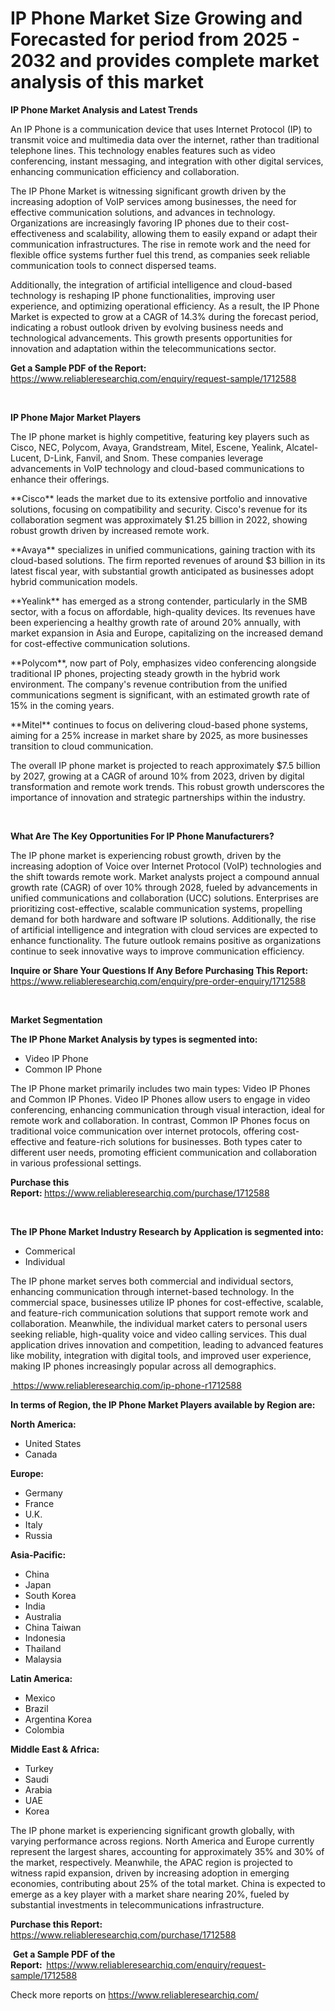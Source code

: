 <p><h1>IP Phone Market Size Growing and Forecasted for period from 2025 - 2032 and provides complete market analysis of this market</h1></p><p><strong>IP Phone Market Analysis and Latest Trends</strong></p>
<p><p>An IP Phone is a communication device that uses Internet Protocol (IP) to transmit voice and multimedia data over the internet, rather than traditional telephone lines. This technology enables features such as video conferencing, instant messaging, and integration with other digital services, enhancing communication efficiency and collaboration.</p><p>The IP Phone Market is witnessing significant growth driven by the increasing adoption of VoIP services among businesses, the need for effective communication solutions, and advances in technology. Organizations are increasingly favoring IP phones due to their cost-effectiveness and scalability, allowing them to easily expand or adapt their communication infrastructures. The rise in remote work and the need for flexible office systems further fuel this trend, as companies seek reliable communication tools to connect dispersed teams.</p><p>Additionally, the integration of artificial intelligence and cloud-based technology is reshaping IP phone functionalities, improving user experience, and optimizing operational efficiency. As a result, the IP Phone Market is expected to grow at a CAGR of 14.3% during the forecast period, indicating a robust outlook driven by evolving business needs and technological advancements. This growth presents opportunities for innovation and adaptation within the telecommunications sector.</p></p>
<p><strong>Get a Sample PDF of the Report:&nbsp;</strong> <a href="https://www.reliableresearchiq.com/enquiry/request-sample/1712588?utm_campaign=3046&utm_medium=2&utm_source=Github&utm_content=ia&utm_term=06042025&utm_id=ip-phone">https://www.reliableresearchiq.com/enquiry/request-sample/1712588</a></p>
<p>&nbsp;</p>
<p><strong>IP Phone Major Market Players</strong></p>
<p><p>The IP phone market is highly competitive, featuring key players such as Cisco, NEC, Polycom, Avaya, Grandstream, Mitel, Escene, Yealink, Alcatel-Lucent, D-Link, Fanvil, and Snom. These companies leverage advancements in VoIP technology and cloud-based communications to enhance their offerings.</p><p>**Cisco** leads the market due to its extensive portfolio and innovative solutions, focusing on compatibility and security. Cisco's revenue for its collaboration segment was approximately $1.25 billion in 2022, showing robust growth driven by increased remote work.</p><p>**Avaya** specializes in unified communications, gaining traction with its cloud-based solutions. The firm reported revenues of around $3 billion in its latest fiscal year, with substantial growth anticipated as businesses adopt hybrid communication models.</p><p>**Yealink** has emerged as a strong contender, particularly in the SMB sector, with a focus on affordable, high-quality devices. Its revenues have been experiencing a healthy growth rate of around 20% annually, with market expansion in Asia and Europe, capitalizing on the increased demand for cost-effective communication solutions.</p><p>**Polycom**, now part of Poly, emphasizes video conferencing alongside traditional IP phones, projecting steady growth in the hybrid work environment. The company's revenue contribution from the unified communications segment is significant, with an estimated growth rate of 15% in the coming years.</p><p>**Mitel** continues to focus on delivering cloud-based phone systems, aiming for a 25% increase in market share by 2025, as more businesses transition to cloud communication.</p><p>The overall IP phone market is projected to reach approximately $7.5 billion by 2027, growing at a CAGR of around 10% from 2023, driven by digital transformation and remote work trends. This robust growth underscores the importance of innovation and strategic partnerships within the industry.</p></p>
<p>&nbsp;</p>
<p><strong>What Are The Key Opportunities For IP Phone Manufacturers?</strong></p>
<p><p>The IP phone market is experiencing robust growth, driven by the increasing adoption of Voice over Internet Protocol (VoIP) technologies and the shift towards remote work. Market analysts project a compound annual growth rate (CAGR) of over 10% through 2028, fueled by advancements in unified communications and collaboration (UCC) solutions. Enterprises are prioritizing cost-effective, scalable communication systems, propelling demand for both hardware and software IP solutions. Additionally, the rise of artificial intelligence and integration with cloud services are expected to enhance functionality. The future outlook remains positive as organizations continue to seek innovative ways to improve communication efficiency.</p></p>
<p><strong>Inquire or Share Your Questions If Any Before Purchasing This Report:</strong> <a href="https://www.reliableresearchiq.com/enquiry/pre-order-enquiry/1712588?utm_campaign=3046&utm_medium=2&utm_source=Github&utm_content=ia&utm_term=06042025&utm_id=ip-phone">https://www.reliableresearchiq.com/enquiry/pre-order-enquiry/1712588</a></p>
<p>&nbsp;</p>
<p><strong>Market Segmentation</strong></p>
<p><strong>The IP Phone Market Analysis by types is segmented into:</strong></p>
<p><ul><li>Video IP Phone</li><li>Common IP Phone</li></ul></p>
<p><p>The IP Phone market primarily includes two main types: Video IP Phones and Common IP Phones. Video IP Phones allow users to engage in video conferencing, enhancing communication through visual interaction, ideal for remote work and collaboration. In contrast, Common IP Phones focus on traditional voice communication over internet protocols, offering cost-effective and feature-rich solutions for businesses. Both types cater to different user needs, promoting efficient communication and collaboration in various professional settings.</p></p>
<p><strong>Purchase this Report:&nbsp;</strong><a href="https://www.reliableresearchiq.com/purchase/1712588?utm_campaign=3046&utm_medium=2&utm_source=Github&utm_content=ia&utm_term=06042025&utm_id=ip-phone">https://www.reliableresearchiq.com/purchase/1712588</a></p>
<p>&nbsp;</p>
<p><strong>The IP Phone Market Industry Research by Application is segmented into:</strong></p>
<p><ul><li>Commerical</li><li>Individual</li></ul></p>
<p><p>The IP phone market serves both commercial and individual sectors, enhancing communication through internet-based technology. In the commercial space, businesses utilize IP phones for cost-effective, scalable, and feature-rich communication solutions that support remote work and collaboration. Meanwhile, the individual market caters to personal users seeking reliable, high-quality voice and video calling services. This dual application drives innovation and competition, leading to advanced features like mobility, integration with digital tools, and improved user experience, making IP phones increasingly popular across all demographics.</p></p>
<p><a href="https://www.reliableresearchiq.com/ip-phone-r1712588?utm_campaign=3046&utm_medium=2&utm_source=Github&utm_content=ia&utm_term=06042025&utm_id=ip-phone">&nbsp;https://www.reliableresearchiq.com/ip-phone-r1712588</a></p>
<p><strong>In terms of Region, the IP Phone Market Players available by Region are:</strong></p>
<p>
    <p> <strong> North America: </strong>
        <ul>
            <li>United States</li>
            <li>Canada</li>
        </ul>
        </p> 
    <p> <strong> Europe: </strong>
        <ul>
            <li>Germany</li>
            <li>France</li>
            <li>U.K.</li>
            <li>Italy</li>
            <li>Russia</li>
        </ul>
        </p> 
    <p> <strong> Asia-Pacific: </strong>
        <ul>
            <li>China</li>
            <li>Japan</li>
            <li>South Korea</li>
            <li>India</li>
            <li>Australia</li>
            <li>China Taiwan</li>
            <li>Indonesia</li>
            <li>Thailand</li>
            <li>Malaysia</li>
        </ul>
        </p> 
    <p> <strong> Latin America: </strong>
        <ul>
            <li>Mexico</li>
            <li>Brazil</li>
            <li>Argentina Korea</li>
            <li>Colombia</li>
        </ul>
        </p> 
    <p> <strong> Middle East & Africa: </strong>
        <ul>
            <li>Turkey</li>
            <li>Saudi</li>
            <li>Arabia</li>
            <li>UAE</li>
            <li>Korea</li>
        </ul>
    </p>
    </p>
<p><p>The IP phone market is experiencing significant growth globally, with varying performance across regions. North America and Europe currently represent the largest shares, accounting for approximately 35% and 30% of the market, respectively. Meanwhile, the APAC region is projected to witness rapid expansion, driven by increasing adoption in emerging economies, contributing about 25% of the total market. China is expected to emerge as a key player with a market share nearing 20%, fueled by substantial investments in telecommunications infrastructure.</p></p>
<p><strong>Purchase this Report: </strong><a href="https://www.reliableresearchiq.com/purchase/1712588?utm_campaign=3046&utm_medium=2&utm_source=Github&utm_content=ia&utm_term=06042025&utm_id=ip-phone">https://www.reliableresearchiq.com/purchase/1712588</a></p>
<p>&nbsp;<strong>Get a Sample PDF of the Report:&nbsp;&nbsp;</strong><a href="https://www.reliableresearchiq.com/enquiry/request-sample/1712588?utm_campaign=3046&utm_medium=2&utm_source=Github&utm_content=ia&utm_term=06042025&utm_id=ip-phone">https://www.reliableresearchiq.com/enquiry/request-sample/1712588</a></p>
<p><strong></strong></p>
<p>Check more reports on <a href="https://www.reliableresearchiq.com/?utm_campaign=3046&utm_medium=2&utm_source=Github&utm_content=ia&utm_term=06042025&utm_id=ip-phone">https://www.reliableresearchiq.com/</a></p>